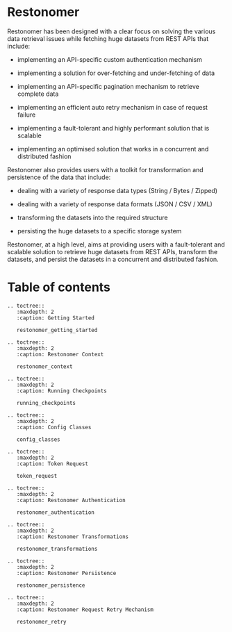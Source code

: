 # Restonomer

Restonomer has been designed with a clear focus on solving the various data retrieval issues while fetching huge datasets from REST APIs that include:

* implementing an API-specific custom authentication mechanism

* implementing a solution for over-fetching and under-fetching of data

* implementing an API-specific pagination mechanism to retrieve complete data

* implementing an efficient auto retry mechanism in case of request failure

* implementing a fault-tolerant and highly performant solution that is scalable

* implementing an optimised solution that works in a concurrent and distributed fashion


Restonomer also provides users with a toolkit for transformation and persistence of the data that include:

* dealing with a variety of response data types (String / Bytes / Zipped)

* dealing with a variety of response data formats (JSON / CSV / XML)

* transforming the datasets into the required structure

* persisting the huge datasets to a specific storage system


Restonomer, at a high level, aims at providing users with a fault-tolerant and scalable solution to retrieve huge datasets from REST APIs, transform the datasets, and persist the datasets in a concurrent and distributed fashion.


# Table of contents

```eval_rst
.. toctree::
   :maxdepth: 2
   :caption: Getting Started
   
   restonomer_getting_started
   
.. toctree::
   :maxdepth: 2
   :caption: Restonomer Context
   
   restonomer_context
   
.. toctree::
   :maxdepth: 2
   :caption: Running Checkpoints
   
   running_checkpoints
   
.. toctree::
   :maxdepth: 2
   :caption: Config Classes
   
   config_classes

.. toctree::
   :maxdepth: 2
   :caption: Token Request
   
   token_request
   
.. toctree::
   :maxdepth: 2
   :caption: Restonomer Authentication
   
   restonomer_authentication
     
.. toctree::
   :maxdepth: 2
   :caption: Restonomer Transformations
   
   restonomer_transformations
   
.. toctree::
   :maxdepth: 2
   :caption: Restonomer Persistence
   
   restonomer_persistence
   
.. toctree::
   :maxdepth: 2
   :caption: Restonomer Request Retry Mechanism
   
   restonomer_retry
```
